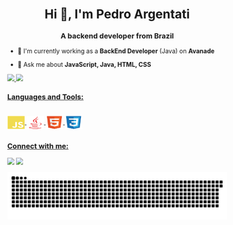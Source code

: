 <h1 align="center">Hi 👋, I'm Pedro Argentati</h1>
<h3 align="center">A backend developer from Brazil</h3>

- 🔭 I'm currently working as a **BackEnd Developer** (Java) on **Avanade**

- 💬 Ask me about **JavaScript, Java, HTML, CSS**

 <div>
  <a href="https://github.com/pedroargentati">
  <img height="180em" src="https://github-readme-stats.vercel.app/api?username=pedroargentati&show_icons=true&theme=tokyonight&include_all_commits=true&count_private=true"/>
  <img height="180em" src="https://github-readme-stats.vercel.app/api/top-langs/?username=pedroargentati&layout=compact&langs_count=7&theme=tokyonight"/>
</div>
  
  <h3 align="left">Languages and Tools:</h3>
<div style="display: inline_block"><br>
  <img align="center" alt="Pedro-Js" height="30" width="40" src="https://raw.githubusercontent.com/devicons/devicon/master/icons/javascript/javascript-plain.svg">
  <img align="center" alt="Pedro-Java" height="30" width="40" src="https://raw.githubusercontent.com/devicons/devicon/master/icons/java/java-plain.svg">
  <img align="center" alt="Pedro-HTML" height="30" width="40" src="https://raw.githubusercontent.com/devicons/devicon/master/icons/html5/html5-original.svg">
  <img align="center" alt="Pedro-CSS" height="30" width="40" src="https://raw.githubusercontent.com/devicons/devicon/master/icons/css3/css3-original.svg">
</div>

  ##
  
<div> 
  <h3 align="left">Connect with me:</h3>
  <a href="https://www.linkedin.com/in/pedro-argentati-/" target="_blank"><img src="https://img.shields.io/badge/-LinkedIn-%230077B5?style=for-the-badge&logo=linkedin&logoColor=white" target="_blank"></a> 
  <a href = "mailto:pedro.argentatii@gmail.com"><img src="https://img.shields.io/badge/-Gmail-%23333?style=for-the-badge&logo=gmail&logoColor=white" target="_blank"></a>

   ![Snake animation](https://github.com/pedroargentati/pedroargentati/blob/output/github-contribution-grid-snake.svg)
  
</div>
  
